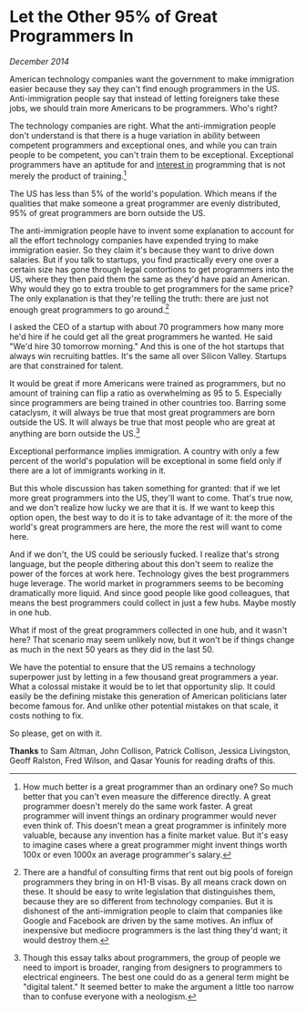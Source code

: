 # Let the Other 95% of Great Programmers In

_December 2014_

American technology companies want the government to make immigration easier because they say they can't find enough programmers in the US. Anti-immigration people say that instead of letting foreigners take these jobs, we should train more Americans to be programmers. Who's right?

The technology companies are right. What the anti-immigration people don't understand is that there is a huge variation in ability between competent programmers and exceptional ones, and while you can train people to be competent, you can't train them to be exceptional. Exceptional programmers have an aptitude for and [interest in](http://paulgraham.com/genius.html) programming that is not merely the product of training.[^1]

The US has less than 5% of the world's population. Which means if the qualities that make someone a great programmer are evenly distributed, 95% of great programmers are born outside the US.

The anti-immigration people have to invent some explanation to account for all the effort technology companies have expended trying to make immigration easier. So they claim it's because they want to drive down salaries. But if you talk to startups, you find practically every one over a certain size has gone through legal contortions to get programmers into the US, where they then paid them the same as they'd have paid an American. Why would they go to extra trouble to get programmers for the same price? The only explanation is that they're telling the truth: there are just not enough great programmers to go around.[^2]

I asked the CEO of a startup with about 70 programmers how many more he'd hire if he could get all the great programmers he wanted. He said "We'd hire 30 tomorrow morning." And this is one of the hot startups that always win recruiting battles. It's the same all over Silicon Valley. Startups are that constrained for talent.

It would be great if more Americans were trained as programmers, but no amount of training can flip a ratio as overwhelming as 95 to 5. Especially since programmers are being trained in other countries too. Barring some cataclysm, it will always be true that most great programmers are born outside the US. It will always be true that most people who are great at anything are born outside the US.[^3]

Exceptional performance implies immigration. A country with only a few percent of the world's population will be exceptional in some field only if there are a lot of immigrants working in it.

But this whole discussion has taken something for granted: that if we let more great programmers into the US, they'll want to come. That's true now, and we don't realize how lucky we are that it is. If we want to keep this option open, the best way to do it is to take advantage of it: the more of the world's great programmers are here, the more the rest will want to come here.

And if we don't, the US could be seriously fucked. I realize that's strong language, but the people dithering about this don't seem to realize the power of the forces at work here. Technology gives the best programmers huge leverage. The world market in programmers seems to be becoming dramatically more liquid. And since good people like good colleagues, that means the best programmers could collect in just a few hubs. Maybe mostly in one hub.

What if most of the great programmers collected in one hub, and it wasn't here? That scenario may seem unlikely now, but it won't be if things change as much in the next 50 years as they did in the last 50.

We have the potential to ensure that the US remains a technology superpower just by letting in a few thousand great programmers a year. What a colossal mistake it would be to let that opportunity slip. It could easily be the defining mistake this generation of American politicians later become famous for. And unlike other potential mistakes on that scale, it costs nothing to fix.

So please, get on with it.

**Thanks** to Sam Altman, John Collison, Patrick Collison, Jessica Livingston, Geoff Ralston, Fred Wilson, and Qasar Younis for reading drafts of this.

[^1]: How much better is a great programmer than an ordinary one? So much better that you can't even measure the difference directly. A great programmer doesn't merely do the same work faster. A great programmer will invent things an ordinary programmer would never even think of. This doesn't mean a great programmer is infinitely more valuable, because any invention has a finite market value. But it's easy to imagine cases where a great programmer might invent things worth 100x or even 1000x an average programmer's salary.

[^2]: There are a handful of consulting firms that rent out big pools of foreign programmers they bring in on H1-B visas. By all means crack down on these. It should be easy to write legislation that distinguishes them, because they are so different from technology companies. But it is dishonest of the anti-immigration people to claim that companies like Google and Facebook are driven by the same motives. An influx of inexpensive but mediocre programmers is the last thing they'd want; it would destroy them.

[^3]: Though this essay talks about programmers, the group of people we need to import is broader, ranging from designers to programmers to electrical engineers. The best one could do as a general term might be "digital talent." It seemed better to make the argument a little too narrow than to confuse everyone with a neologism.